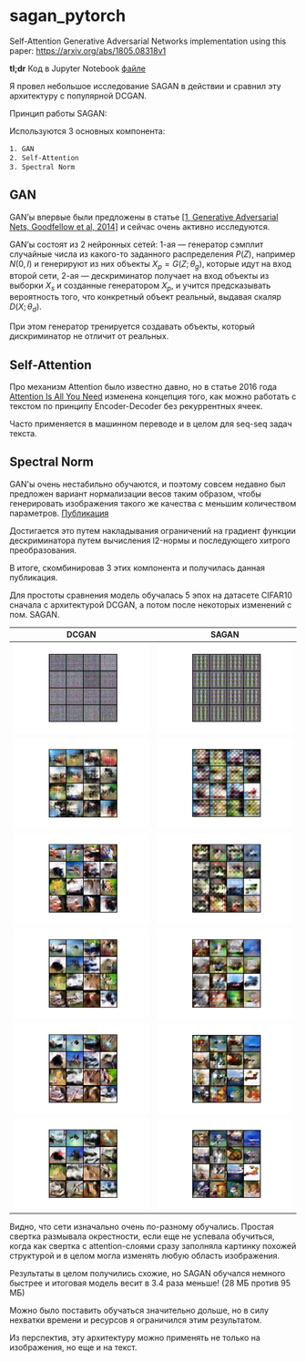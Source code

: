 # sagan_pytorch
Self-Attention Generative Adversarial Networks implementation using this paper: https://arxiv.org/abs/1805.08318v1

**tl;dr** Код в Jupyter Notebook [файле](https://github.com/thepowerfuldeez/sagan_pytorch/blob/master/notebooks/SAGAN.ipynb)

Я провел небольшое исследование SAGAN в действии и сравнил эту архитектуру с популярной DCGAN.

Принцип работы SAGAN:

Используются 3 основных компонента:

	1. GAN
	2. Self-Attention
	3. Spectral Norm

## GAN
GAN’ы впервые были предложены в статье [[1, Generative Adversarial Nets, Goodfellow et al, 2014]](https://arxiv.org/abs/1406.2661) и сейчас очень активно исследуются.

GAN’ы состоят из 2 нейронных сетей:
1-ая — генератор сэмплит случайные числа из какого-то заданного распределения $P(Z)$, например $N(0,I)$ и генерируют из них объекты $X_p = G(Z; \theta_g)$, которые идут на вход второй сети,
2-ая — дескриминатор получает на вход объекты из выборки $X_s$ и созданные генератором $X_p$, и учится предсказывать вероятность того, что конкретный объект реальный, выдавая скаляр $D(X; \theta_d)$.

При этом генератор тренируется создавать объекты, который дискриминатор не отличит от реальных.

## Self-Attention
Про механизм Attention было известно давно, но в статье 2016 года [Attention Is All You Need](https://arxiv.org/abs/1706.03762) изменена концепция того, как можно работать с текстом по принципу Encoder-Decoder без рекуррентных ячеек. 

Часто применяется в машинном переводе и в целом для seq-seq задач текста.


## Spectral Norm
GAN'ы очень нестабильно обучаются, и поэтому совсем недавно был предложен вариант нормализации весов таким образом, чтобы генерировать изображения такого же качества с меньшим количеством параметров. [Публикация](https://arxiv.org/abs/1802.05957)

Достигается это путем накладывания ограничений на градиент функции дескриминатора путем вычисления l2-нормы и последующего хитрого преобразования.


В итоге, скомбинировав 3 этих компонента и получилась данная публикация.

Для простоты сравнения модель обучалась 5 эпох на датасете CIFAR10 сначала с архитектурой DCGAN, а потом после некоторых изменений с пом. SAGAN.

DCGAN             |  SAGAN
:-------------------------:|:-------------------------:
![](notebooks/data/images/DCGAN/CIFAR10/_epoch_0_batch_0.png)  |  ![](notebooks/data/images/SAGAN/CIFAR10/_epoch_0_batch_0.png)
![](notebooks/data/images/DCGAN/CIFAR10/_epoch_1_batch_0.png)  |  ![](notebooks/data/images/SAGAN/CIFAR10/_epoch_1_batch_0.png)
![](notebooks/data/images/DCGAN/CIFAR10/_epoch_2_batch_0.png)  |  ![](notebooks/data/images/SAGAN/CIFAR10/_epoch_2_batch_0.png)
![](notebooks/data/images/DCGAN/CIFAR10/_epoch_3_batch_0.png)  |  ![](notebooks/data/images/SAGAN/CIFAR10/_epoch_3_batch_0.png)
![](notebooks/data/images/DCGAN/CIFAR10/_epoch_4_batch_0.png)  |  ![](notebooks/data/images/SAGAN/CIFAR10/_epoch_4_batch_0.png)
![](notebooks/data/images/DCGAN/CIFAR10/_epoch_5_batch_0.png)  |  ![](notebooks/data/images/SAGAN/CIFAR10/_epoch_5_batch_0.png)


Видно, что сети изначально очень по-разному обучались. Простая свертка размывала окрестности, если еще не успевала обучиться, когда как свертка с attention-слоями сразу заполняла картинку похожей структурой и в целом могла изменять любую область изображения.

Результаты в целом получились схожие, но SAGAN обучался немного быстрее и итоговая модель весит в 3.4 раза меньше! (28 МБ против 95 МБ) 

Можно было поставить обучаться значительно дольше, но в силу нехватки времени и ресурсов я ограничился этим результатом.

Из перспектив, эту архитектуру можно применять не только на изображения, но еще и на текст.

